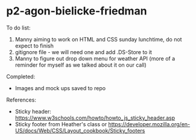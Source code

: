 # p2-agon-bielicke-friedman

To do list:

1. Manny aiming to work on HTML and CSS sunday lunchtime, do not expect to finish
2. gitignore file - we will need one and add .DS-Store to it
3. Manny to figure out drop down menu for weather API (more of a reminder for myself as we talked about it on our call)



Completed:

* Images and mock ups saved to repo

References:

* Sticky header: https://www.w3schools.com/howto/howto_js_sticky_header.asp
* Sticky footer from Heather's class or https://developer.mozilla.org/en-US/docs/Web/CSS/Layout_cookbook/Sticky_footers